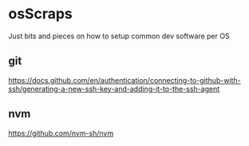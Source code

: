 # osScraps

Just bits and pieces on how to setup common dev software per OS


## git
https://docs.github.com/en/authentication/connecting-to-github-with-ssh/generating-a-new-ssh-key-and-adding-it-to-the-ssh-agent

## nvm
https://github.com/nvm-sh/nvm

